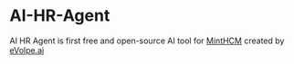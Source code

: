 # AI-HR-Agent
AI HR Agent is first free and open-source AI tool for [MintHCM](https://github.com/minthcm/minthcm/) created by [eVolpe.ai](https://evolpe.ai) 
